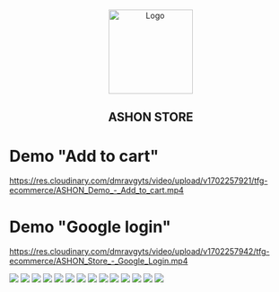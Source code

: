 <!-- PROJECT LOGO -->
<br />
<p align="center">
  <a href="https://github.com/ricardohuaripata/ASHON-Ecommerce-API">
    <img src="https://res.cloudinary.com/dmravgyts/image/upload/v1696451966/ASHON_ICON_ii65la.png" alt="Logo" width="150" height="150">
  </a>
</p>

<h2 align="center">ASHON STORE</h2>

# Demo "Add to cart"

https://res.cloudinary.com/dmravgyts/video/upload/v1702257921/tfg-ecommerce/ASHON_Demo_-_Add_to_cart.mp4

# Demo "Google login"

https://res.cloudinary.com/dmravgyts/video/upload/v1702257942/tfg-ecommerce/ASHON_Store_-_Google_Login.mp4

![](screenshots/home-page.png)
![](screenshots/products-page-1.png)
![](screenshots/products-page-2.png)
![](screenshots/product-page.png)
![](screenshots/add-to-cart.png)
![](screenshots/user-cart-page.png)
![](screenshots/payment-gateway-page.png)
![](screenshots/search-page.png)
![](screenshots/user-profile-page.png)
![](screenshots/user-reviews-page.png)
![](screenshots/user-favorites-page.png)
![](screenshots/user-orders-page.png)
![](screenshots/signin-page.png)
![](screenshots/signup-page.png)